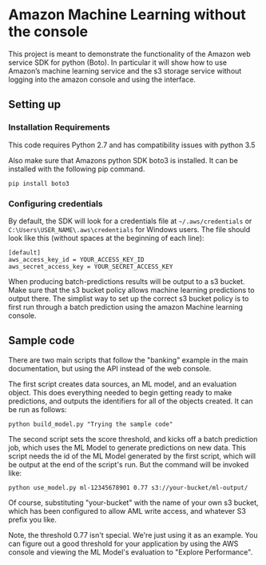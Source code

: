 # Amazon Machine Learning without the console

This project is meant to demonstrate the functionality of the Amazon web service SDK for python (Boto). In particular it will show how to use Amazon’s machine learning service and the s3 storage service without logging into the amazon console and using the interface. 


## Setting up

### Installation Requirements

This code requires Python 2.7 and has compatibility issues with python 3.5

Also make sure that Amazons python SDK boto3 is installed. It can be installed with the following pip command.              

`pip install boto3`


### Configuring credentials

By default, the SDK will look for a credentials file at `~/.aws/credentials` or
`C:\Users\USER_NAME\.aws\credentials` for Windows users.
The file should look like this (without spaces at the beginning of each line):

    [default]
    aws_access_key_id = YOUR_ACCESS_KEY_ID
    aws_secret_access_key = YOUR_SECRET_ACCESS_KEY
    
When producing batch-predictions results will be output to a s3 bucket. Make sure that the s3 bucket policy allows machine learning predictions to output there. The simplist way to set up the correct s3 bucket policy is to first run through a batch prediction using the amazon Machine learning console.   


## Sample code

There are two main scripts that follow the "banking" example in the
main documentation, but using the API instead of the web console.

The first script creates data sources, an ML model, and an evaluation
object.  This does everything needed to begin getting ready to make
predictions, and outputs the identifiers for all of the objects created.
It can be run as follows:

    python build_model.py "Trying the sample code"

The second script sets the score threshold, and kicks off a batch
prediction job, which uses the ML Model to generate predictions on
new data.  This script needs the id of the ML Model generated by
the first script, which will be output at the end of the script's
run.  But the command will be invoked like:

    python use_model.py ml-12345678901 0.77 s3://your-bucket/ml-output/

Of course, substituting "your-bucket" with the name of your own s3 bucket,
which has been configured to allow AML write access, and whatever S3 prefix
you like.

Note, the threshold 0.77 isn't special.  We're just using it as
an example.  You can figure out a good threshold for your application
by using the AWS console and viewing the ML Model's evaluation to
"Explore Performance".

